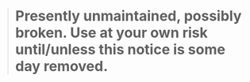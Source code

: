 ># Presently unmaintained, possibly broken. Use at your own risk until/unless this notice is some day removed.
